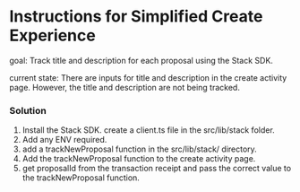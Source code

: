 # Instructions for Simplified Create Experience

goal: Track title and description for each proposal using the Stack SDK.

current state: There are inputs for title and description in the create activity page. However, the title and description are not being tracked.

### Solution

1. Install the Stack SDK. create a client.ts file in the src/lib/stack folder.
2. Add any ENV required.
3. add a trackNewProposal function in the src/lib/stack/ directory.
4. Add the trackNewProposal function to the create activity page.
5. get proposalId from the transaction receipt and pass the correct value to the trackNewProposal function.
